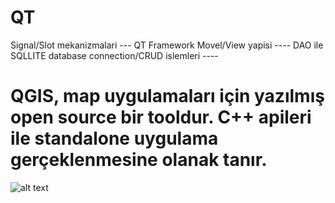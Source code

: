 # QT
Signal/Slot mekanizmalari ---
QT Framework Movel/View yapisi ---- 
DAO  ile SQLLITE database connection/CRUD islemleri ----

# QGIS, map uygulamaları için yazılmış open source bir tooldur. C++ apileri ile standalone uygulama gerçeklenmesine olanak tanır.
![alt text](https://github.com/serdarkocerr/QT/tree/master/QGIS-Test/Lex-Example/lex/lex_result.PNG)
